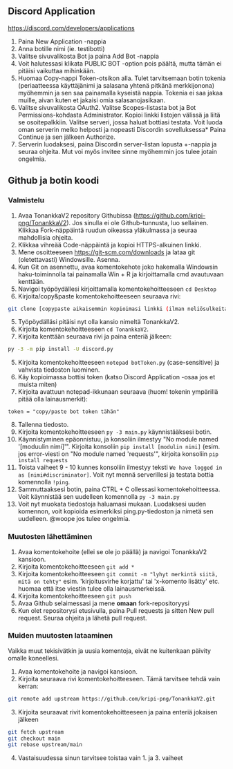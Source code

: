 ## Discord Application

https://discord.com/developers/applications
1. Paina New Application -nappia
2. Anna botille nimi (ie. testibotti)
3. Valitse sivuvalikosta Bot ja paina Add Bot -nappia
4. Voit halutessasi klikata PUBLIC BOT -option pois päältä, mutta tämän ei pitäisi vaikuttaa mihinkään.
5. Huomaa Copy-nappi Token-otsikon alla. Tulet tarvitsemaan botin tokenia (periaatteessa käyttäjänimi ja salasana yhtenä pitkänä merkkijonona) myöhemmin ja sen saa painamalla kyseistä nappia. Tokenia ei saa jakaa muille, aivan kuten et jakaisi omia salasanojasikaan.
6. Valitse sivuvalikosta OAuth2. Valitse Scopes-listasta bot ja Bot Permissions-kohdasta Administrator. Kopioi linkki listojen välissä ja liitä se osoitepalkkiin. Valitse serveri, jossa haluat bottiasi testata. Voit luoda oman serverin melko helposti ja nopeasti Discordin sovelluksessa* Paina Continue ja sen jälkeen Authorize.
7. Serverin luodaksesi, paina Discordin server-listan lopusta +-nappia ja seuraa ohjeita. Mut voi myös invitee sinne myöhemmin jos tulee jotain ongelmia.

## Github ja botin koodi
### Valmistelu
1. Avaa TonankkaV2 repository Githubissa (https://github.com/kripi-png/TonankkaV2). Jos sinulla ei ole Github-tunnusta, luo sellainen. Klikkaa Fork-näppäintä ruudun oikeassa yläkulmassa ja seuraa mahdollisia ohjeita.
2. Klikkaa vihreää Code-näppäintä ja kopioi HTTPS-alkuinen linkki.
3. Mene osoitteeseen https://git-scm.com/downloads ja lataa git (oletettavasti) Windowsille. Asenna.
4. Kun Git on asennettu, avaa komentokehote joko hakemalla Windowsin haku-toiminnolla tai painamalla Win + R ja kirjoittamalla cmd avautuvaan kenttään.
5. Navigoi työpöydällesi kirjoittamalla komentokehoitteeseen ```cd Desktop```
6. Kirjoita/copy&paste komentokehoitteeseen seuraava rivi:
```bash
git clone [copypaste aikaisemmin kopioimasi linkki (ilman neliösulkeita)]
```
5. Työpöydälläsi pitäisi nyt olla kansio nimeltä TonankkaV2.
6. Kirjoita komentokehoitteeseen ```cd TonankkaV2```.
4. Kirjoita kenttään seuraava rivi ja paina enteriä jälkeen:
```bash
py -3 -m pip install -U discord.py
```
5. Kirjoita komentokehoitteeseen ```notepad botToken.py``` (case-sensitive) ja vahvista tiedoston luominen.
6. Käy kopioimassa bottisi token (katso Discord Application -osaa jos et muista miten)
7. Kirjoita avattuun notepad-ikkunaan seuraava (huom! tokenin ympärillä pitää olla lainausmerkit):
```
token = "copy/paste bot token tähän"
```
8. Tallenna tiedosto.
9. Kirjoita komentokehoitteeseen ```py -3 main.py``` käynnistääksesi botin.
10. Käynnistyminen epäonnistuu, ja konsoliin ilmestyy "No module named '[moduulin nimi]'". Kirjoita konsoliin ```pip install [modulin nimi]``` (esim. jos error-viesti on "No module named 'requests'", kirjoita konsoliin ```pip install requests```
11. Toista vaiheet 9 - 10 kunnes konsoliin ilmestyy teksti ```We have logged in as [nimi#discriminator]```. Voit nyt mennä serverillesi ja testata bottia komennolla ```!ping```.
12. Sammuttaaksesi botin, paina CTRL + C ollessasi komentokehoitteessa. Voit käynnistää sen uudelleen komennolla ```py -3 main.py```
13. Voit nyt muokata tiedostoja haluamasi mukaan. Luodaksesi uuden komennon, voit kopioida esimerkiksi ping.py-tiedoston ja nimetä sen uudelleen. @woope jos tulee ongelmia.
### Muutosten lähettäminen
1. Avaa komentokehoite (ellei se ole jo päällä) ja navigoi TonankkaV2 kansioon.
2. Kirjoita komentokehoitteeseen ```git add *```
3. Kirjoita komentokehoitteeseen ```git commit -m "lyhyt merkintä siitä, mitä on tehty"```
esim. 'kirjoitusvirhe korjattu' tai 'x-komento lisätty' etc. huomaa että itse viestin tulee olla lainausmerkeissä.
4. Kirjoita komentokehoitteeseen ```git push```
5. Avaa Github selaimessasi ja mene **omaan** fork-repositoryysi
6. Kun olet repositorysi etusivulla, paina Pull requests ja sitten New pull request. Seuraa ohjeita ja lähetä pull request.
### Muiden muutosten lataaminen
Vaikka muut tekisivätkin ja uusia komentoja, eivät ne kuitenkaan päivity omalle koneellesi.
1. Avaa komentokehoite ja navigoi kansioon.
2. Kirjoita seuraava rivi komentokehoitteeseen. Tämä tarvitsee tehdä vain kerran:
```bash
git remote add upstream https://github.com/kripi-png/TonankkaV2.git
```
3. Kirjoita seuraavat rivit komentokehoitteeseen ja paina enteriä jokaisen jälkeen
```bash
git fetch upstream
git checkout main
git rebase upstream/main
```
4. Vastaisuudessa sinun tarvitsee toistaa vain 1. ja 3. vaiheet
